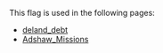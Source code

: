 This flag is used in the following pages:
 - [deland_debt](../events/deland_debt.md)
 - [Adshaw_Missions](../missions/Adshaw_Missions.md)

